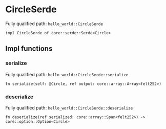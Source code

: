 # CircleSerde

Fully qualified path: `hello_world::CircleSerde`

<pre><code class="language-rust">impl CircleSerde of core::serde::Serde&lt;Circle&gt;</code></pre>

## Impl functions

### serialize

Fully qualified path: `hello_world::CircleSerde::serialize`

<pre><code class="language-rust">fn serialize(self: @Circle, ref output: core::array::Array&lt;felt252&gt;)</code></pre>

### deserialize

Fully qualified path: `hello_world::CircleSerde::deserialize`

<pre><code class="language-rust">fn deserialize(ref serialized: core::array::Span&lt;felt252&gt;) -&gt; core::option::Option&lt;Circle&gt;</code></pre>


